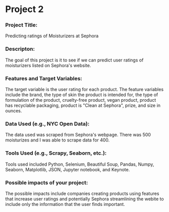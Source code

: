 # Project 2 
### Project Title: 
<p> Predicting ratings of Moisturizers at Sephora </p>

### Descripton: 
<p> The goal of this project is it to see if we can predict user ratings of moisturizers listed on Sephora's website. </p> 

### Features and Target Variables: 
<p> The target variable is the user rating for each product. The feature variables include the brand, the type of skin the product is intended for, the type of formulation of the product, cruelty-free product, vegan product, product has recyclable packaging, product is "Clean at Sephora", prize, and size in ounces. </p>

### Data Used (e.g., NYC Open Data): 
<p> The data used was scraped from Sephora's webpage. There was 500 moisturizes and I was able to scrape data for 400. </p>

### Tools Used (e.g., Scrapy, Seaborn, etc.): 
<p> Tools used included Python, Selenium, Beautiful Soup, Pandas, Numpy, Seaborn, Matplotlib, JSON, Jupyter notebook, and Keynote.  </p>

### Possible impacts of your project: 
<p> The possible impacts include companies creating products using features that increase user ratings and potentially Sephora streamlining the webite to include only the information that the user finds important. </p>
